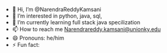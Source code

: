 - 👋 Hi, I’m @NarendraReddyKamsani
- 👀 I’m interested in python, java, sql, 
- 🌱 I’m currently learning full stack java specilization
- 📫 How to reach me Narendrareddy.kamsani@unionky.edu
- 😄 Pronouns: he/him
- ⚡ Fun fact: 

<!---
NarendraReddyKamsani/NarendraReddyKamsani is a ✨ special ✨ repository because its `README.md` (this file) appears on your GitHub profile.
You can click the Preview link to take a look at your changes.
--->
